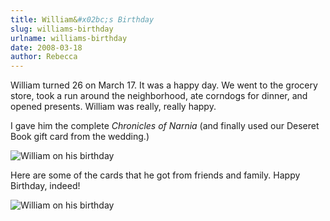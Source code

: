 ```yaml
---
title: William&#x02bc;s Birthday
slug: williams-birthday
urlname: williams-birthday
date: 2008-03-18
author: Rebecca
---
```

William turned 26 on March 17. It was a happy day. We went to the grocery store,
took a run around the neighborhood, ate corndogs for dinner, and opened
presents. William was really, really happy.

I gave him the complete *Chronicles of Narnia* (and finally used our Deseret
Book gift card from the wedding.)

<img src="{static}/images/2008-03-17-william-01.jpg" alt="William on his birthday" class="img-fluid">

Here are some of the cards that he got from friends and family. Happy Birthday,
indeed!

<img src="{static}/images/2008-03-17-william-02.jpg" alt="William on his birthday" class="img-fluid">
